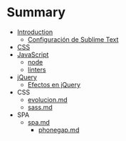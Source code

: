 # Summary

* [Introduction](README.md)
   * [Configuración de Sublime Text](configuracion_de_sublime_text.md)
* [CSS](css/css.md)
* [JavaScript](javascript/javascript.md)
   * [node](javascript/node.md)
   * [linters](javascript/linters.md)
* [jQuery](jQuery/README.md)
   * [Efectos en jQuery](jQuery/efectos.md)
* CSS
   * [evolucion.md](css/evolucion.md)
   * [sass.md](css/sassmd.md)
* SPA
   * [spa.md](spamd.md)
       * [phonegap.md](phonegap.md)

